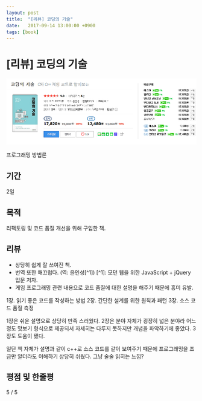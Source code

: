 ```yaml
---
layout: post
title:  "[리뷰] 코딩의 기술"
date:   2017-09-14 13:00:00 +0900
tags: [book]
---
```

# [리뷰] 코딩의 기술

![book image](/images/book/3.png)

프로그래밍 방법론

## 기간

2일

## 목적

리팩토링 및 코드 품질 개선을 위해 구입한 책.

## 리뷰

- 상당히 쉽게 잘 쓰여진 책.
- 번역 또한 매끄럽다. (역: 윤인성[^1]) [^1]: 모던 웹을 위한 JavaScript + jQuery 입문 저자.
- 게임 프로그래밍 관련 내용으로 코드 품질에 대한 설명을 해주기 때문에 흥미 유발.

1장. 읽기 좋은 코드를 작성하는 방법
2장. 간단한 설계를 위한 원칙과 패턴
3장. 소스 코드 품질 측정

1장은 쉬운 설명으로 상당히 만족 스러웠다.
2장은 분야 자체가 굉장히 넓은 분야라 어느정도 맛보기 형식으로 제공되서 자세히는 다루지 못하지만 개념을 파악하기에 좋았다.
3장도 도움이 됐다.

일단 책 자체가 설명과 같이 c++로 소스 코드를 같이 보여주기 때문에 프로그래밍을 조금만 알더라도 이해하기 상당히 쉬웠다. 그냥 술술 읽히는 느낌?

## 평점 및 한줄평

5 / 5
